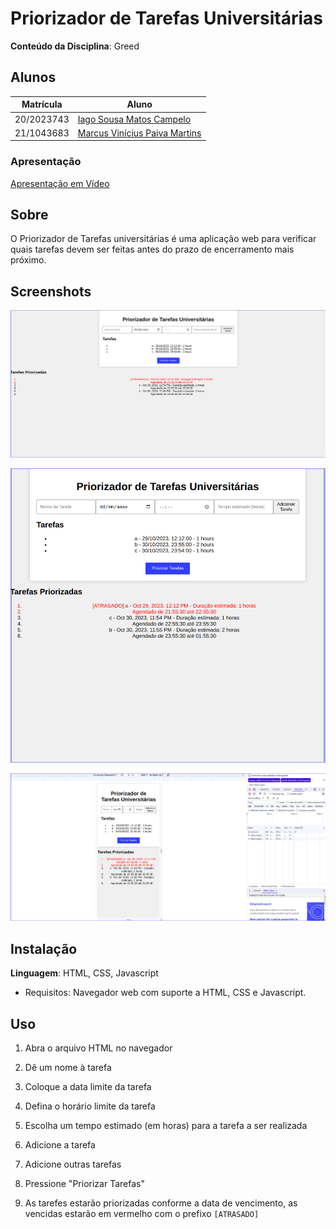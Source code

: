 # Priorizador de Tarefas Universitárias

**Conteúdo da Disciplina**: Greed<br>

## Alunos

| Matrícula  | Aluno                                                              |
| ---------- | ------------------------------------------------------------------ |
| 20/2023743 | [Iago Sousa Matos Campelo](https://github.com/iagoscm)             |
| 21/1043683 | [Marcus Vinícius Paiva Martins](https://github.com/marcusmartinss) |

### Apresentação

[Apresentação em Vídeo](./assets/Apresentacao_Greed.mp4)

## Sobre

O Priorizador de Tarefas universitárias é uma aplicação web para verificar quais tarefas devem ser feitas antes do prazo de encerramento mais próximo.

## Screenshots

![Responsividade Desktop](./assets/Responsividade-Desktop.png) <br>

![Responsividade Tablet](./assets/Responsividade-Tablet.png) <br>

![Responsividade Mobile](./assets/Responsividade-Mobile.png) <br>


## Instalação

**Linguagem**: HTML, CSS, Javascript<br>

- Requisitos: Navegador web com suporte a HTML, CSS e Javascript.

## Uso

1. Abra o arquivo HTML no navegador

2. Dê um nome à tarefa

3. Coloque a data limite da tarefa

4. Defina o horário limite da tarefa

5. Escolha um tempo estimado (em horas) para a tarefa a ser realizada

6. Adicione a tarefa

7. Adicione outras tarefas

8. Pressione "Priorizar Tarefas"

9. As tarefes estarão priorizadas conforme a data de vencimento, as vencidas estarão em vermelho com o prefixo `[ATRASADO]`

